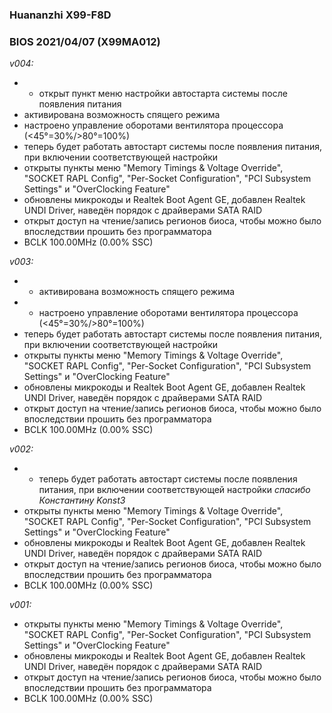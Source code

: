 ### Huananzhi X99-F8D
### BIOS 2021/04/07 (X99MA012)

*v004:*
* + открыт пункт меню настройки автостарта системы после появления питания
* активирована возможность спящего режима
* настроено управление оборотами вентилятора процессора (<45°=30%/>80°=100%)
* теперь будет работать автостарт системы после появления питания, при включении соответствующей настройки
* открыты пункты меню "Memory Timings & Voltage Override", "SOCKET RAPL Config", "Per-Socket Configuration", "PCI Subsystem Settings" и "OverClocking Feature"
* обновлены микрокоды и Realtek Boot Agent GE, добавлен Realtek UNDI Driver, наведён порядок с драйверами SATA RAID
* открыт доступ на чтение/запись регионов биоса, чтобы можно было впоследствии прошить без программатора
* BCLK 100.00MHz (0.00% SSC)

*v003:*
* + активирована возможность спящего режима
* + настроено управление оборотами вентилятора процессора (<45°=30%/>80°=100%)
* теперь будет работать автостарт системы после появления питания, при включении соответствующей настройки
* открыты пункты меню "Memory Timings & Voltage Override", "SOCKET RAPL Config", "Per-Socket Configuration", "PCI Subsystem Settings" и "OverClocking Feature"
* обновлены микрокоды и Realtek Boot Agent GE, добавлен Realtek UNDI Driver, наведён порядок с драйверами SATA RAID
* открыт доступ на чтение/запись регионов биоса, чтобы можно было впоследствии прошить без программатора
* BCLK 100.00MHz (0.00% SSC)

*v002:*
* + теперь будет работать автостарт системы после появления питания, при включении соответствующей настройки *спасибо Константину Konst3*
* открыты пункты меню "Memory Timings & Voltage Override", "SOCKET RAPL Config", "Per-Socket Configuration", "PCI Subsystem Settings" и "OverClocking Feature"
* обновлены микрокоды и Realtek Boot Agent GE, добавлен Realtek UNDI Driver, наведён порядок с драйверами SATA RAID
* открыт доступ на чтение/запись регионов биоса, чтобы можно было впоследствии прошить без программатора
* BCLK 100.00MHz (0.00% SSC)

*v001:*
* открыты пункты меню "Memory Timings & Voltage Override", "SOCKET RAPL Config", "Per-Socket Configuration", "PCI Subsystem Settings" и "OverClocking Feature"
* обновлены микрокоды и Realtek Boot Agent GE, добавлен Realtek UNDI Driver, наведён порядок с драйверами SATA RAID
* открыт доступ на чтение/запись регионов биоса, чтобы можно было впоследствии прошить без программатора
* BCLK 100.00MHz (0.00% SSC)
